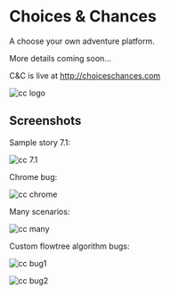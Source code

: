 Choices & Chances
=================

A choose your own adventure platform.

More details coming soon...

C&C is live at http://choiceschances.com

![cc logo](http://files.glassocean.net/github/cc-logo-alpha.png)

Screenshots
-----------

Sample story 7.1:

![cc 7.1](http://files.glassocean.net/github/cc-7.1.jpg)

Chrome bug:

![cc chrome](http://files.glassocean.net/github/cc-chrome.jpg)

Many scenarios:

![cc many](http://files.glassocean.net/github/cc-many.png)

Custom flowtree algorithm bugs:

![cc bug1](http://files.glassocean.net/github/cc-bug1.png)

![cc bug2](http://files.glassocean.net/github/cc-bug2.png)
